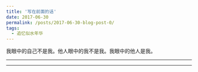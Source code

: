 ```yaml
---
title: '写在前面的话'
date: 2017-06-30
permalink: /posts/2017-06-30-blog-post-0/
tags:
  - 追忆似水年华
---
```


我眼中的自己不是我。他人眼中的我不是我。我眼中的他人是我。  

------



------
